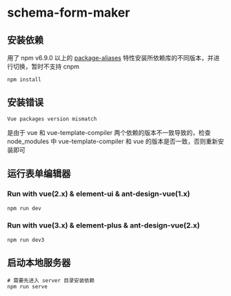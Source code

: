 # schema-form-maker
## 安装依赖
用了 npm v6.9.0 以上的 [package-aliases](https://github.com/npm/rfcs/blob/latest/implemented/0001-package-aliases.md#rationale-and-alternatives) 特性安装所依赖库的不同版本，并进行切换，暂时不支持 cnpm
```
npm install
```
## 安装错误
```
Vue packages version mismatch
```
是由于 vue 和 vue-template-compiler 两个依赖的版本不一致导致的，检查 node_modules 中 vue-template-compiler 和 vue 的版本是否一致，否则重新安装即可

## 运行表单编辑器
### Run with vue(2.x) & element-ui & ant-design-vue(1.x)
```
npm run dev
```
### Run with vue(3.x) & element-plus & ant-design-vue(2.x)
```
npm run dev3
```

## 启动本地服务器
```
# 需要先进入 server 目录安装依赖
npm run serve
```
